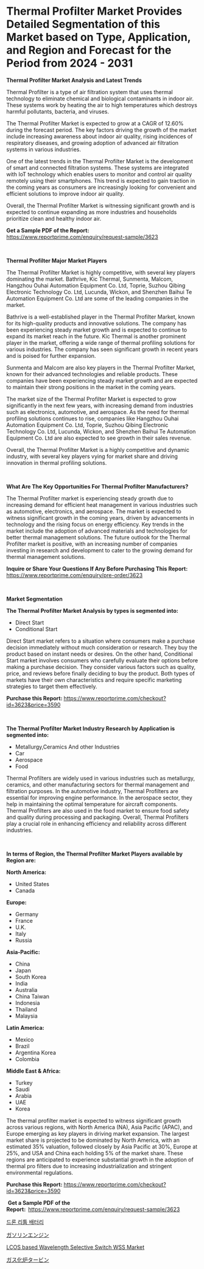 <p><h1>Thermal Profilter Market Provides Detailed Segmentation of this Market based on Type, Application, and Region and Forecast for the Period from 2024 - 2031</h1></p><p><strong>Thermal Profilter Market Analysis and Latest Trends</strong></p>
<p><p>Thermal Profilter is a type of air filtration system that uses thermal technology to eliminate chemical and biological contaminants in indoor air. These systems work by heating the air to high temperatures which destroys harmful pollutants, bacteria, and viruses.</p><p>The Thermal Profilter Market is expected to grow at a CAGR of 12.60% during the forecast period. The key factors driving the growth of the market include increasing awareness about indoor air quality, rising incidences of respiratory diseases, and growing adoption of advanced air filtration systems in various industries.</p><p>One of the latest trends in the Thermal Profilter Market is the development of smart and connected filtration systems. These systems are integrated with IoT technology which enables users to monitor and control air quality remotely using their smartphones. This trend is expected to gain traction in the coming years as consumers are increasingly looking for convenient and efficient solutions to improve indoor air quality.</p><p>Overall, the Thermal Profilter Market is witnessing significant growth and is expected to continue expanding as more industries and households prioritize clean and healthy indoor air.</p></p>
<p><strong>Get a Sample PDF of the Report:&nbsp;</strong> <a href="https://www.reportprime.com/enquiry/request-sample/3623">https://www.reportprime.com/enquiry/request-sample/3623</a></p>
<p>&nbsp;</p>
<p><strong>Thermal Profilter Major Market Players</strong></p>
<p><p>The Thermal Profilter Market is highly competitive, with several key players dominating the market. Bathrive, Kic Thermal, Sunmenta, Malcom, Hangzhou Ouhai Automation Equipment Co. Ltd, Toprie, Suzhou Qibing Electronic Technology Co. Ltd, Lucunda, Wickon, and Shenzhen Baihui Te Automation Equipment Co. Ltd are some of the leading companies in the market. </p><p>Bathrive is a well-established player in the Thermal Profilter Market, known for its high-quality products and innovative solutions. The company has been experiencing steady market growth and is expected to continue to expand its market reach in the future. Kic Thermal is another prominent player in the market, offering a wide range of thermal profiling solutions for various industries. The company has seen significant growth in recent years and is poised for further expansion.</p><p>Sunmenta and Malcom are also key players in the Thermal Profilter Market, known for their advanced technologies and reliable products. These companies have been experiencing steady market growth and are expected to maintain their strong positions in the market in the coming years.</p><p>The market size of the Thermal Profilter Market is expected to grow significantly in the next few years, with increasing demand from industries such as electronics, automotive, and aerospace. As the need for thermal profiling solutions continues to rise, companies like Hangzhou Ouhai Automation Equipment Co. Ltd, Toprie, Suzhou Qibing Electronic Technology Co. Ltd, Lucunda, Wickon, and Shenzhen Baihui Te Automation Equipment Co. Ltd are also expected to see growth in their sales revenue. </p><p>Overall, the Thermal Profilter Market is a highly competitive and dynamic industry, with several key players vying for market share and driving innovation in thermal profiling solutions.</p></p>
<p>&nbsp;</p>
<p><strong>What Are The Key Opportunities For Thermal Profilter Manufacturers?</strong></p>
<p><p>The Thermal Profilter market is experiencing steady growth due to increasing demand for efficient heat management in various industries such as automotive, electronics, and aerospace. The market is expected to witness significant growth in the coming years, driven by advancements in technology and the rising focus on energy efficiency. Key trends in the market include the adoption of advanced materials and technologies for better thermal management solutions. The future outlook for the Thermal Profilter market is positive, with an increasing number of companies investing in research and development to cater to the growing demand for thermal management solutions.</p></p>
<p><strong>Inquire or Share Your Questions If Any Before Purchasing This Report:</strong> <a href="https://www.reportprime.com/enquiry/pre-order/3623">https://www.reportprime.com/enquiry/pre-order/3623</a></p>
<p>&nbsp;</p>
<p><strong>Market Segmentation</strong></p>
<p><strong>The Thermal Profilter Market Analysis by types is segmented into:</strong></p>
<p><ul><li>Direct Start</li><li>Conditional Start</li></ul></p>
<p><p>Direct Start market refers to a situation where consumers make a purchase decision immediately without much consideration or research. They buy the product based on instant needs or desires. On the other hand, Conditional Start market involves consumers who carefully evaluate their options before making a purchase decision. They consider various factors such as quality, price, and reviews before finally deciding to buy the product. Both types of markets have their own characteristics and require specific marketing strategies to target them effectively.</p></p>
<p><strong>Purchase this Report:&nbsp;</strong><a href="https://www.reportprime.com/checkout?id=3623&price=3590">https://www.reportprime.com/checkout?id=3623&price=3590</a></p>
<p>&nbsp;</p>
<p><strong>The Thermal Profilter Market Industry Research by Application is segmented into:</strong></p>
<p><ul><li>Metallurgy,Ceramics And other Industries</li><li>Car</li><li>Aerospace</li><li>Food</li></ul></p>
<p><p>Thermal Profilters are widely used in various industries such as metallurgy, ceramics, and other manufacturing sectors for thermal management and filtration purposes. In the automotive industry, Thermal Profilters are essential for improving engine performance. In the aerospace sector, they help in maintaining the optimal temperature for aircraft components. Thermal Profilters are also used in the food market to ensure food safety and quality during processing and packaging. Overall, Thermal Profilters play a crucial role in enhancing efficiency and reliability across different industries.</p></p>
<p>&nbsp;</p>
<p><strong>In terms of Region, the Thermal Profilter Market Players available by Region are:</strong></p>
<p>
    <p> <strong> North America: </strong>
        <ul>
            <li>United States</li>
            <li>Canada</li>
        </ul>
        </p> 
    <p> <strong> Europe: </strong>
        <ul>
            <li>Germany</li>
            <li>France</li>
            <li>U.K.</li>
            <li>Italy</li>
            <li>Russia</li>
        </ul>
        </p> 
    <p> <strong> Asia-Pacific: </strong>
        <ul>
            <li>China</li>
            <li>Japan</li>
            <li>South Korea</li>
            <li>India</li>
            <li>Australia</li>
            <li>China Taiwan</li>
            <li>Indonesia</li>
            <li>Thailand</li>
            <li>Malaysia</li>
        </ul>
        </p> 
    <p> <strong> Latin America: </strong>
        <ul>
            <li>Mexico</li>
            <li>Brazil</li>
            <li>Argentina Korea</li>
            <li>Colombia</li>
        </ul>
        </p> 
    <p> <strong> Middle East & Africa: </strong>
        <ul>
            <li>Turkey</li>
            <li>Saudi</li>
            <li>Arabia</li>
            <li>UAE</li>
            <li>Korea</li>
        </ul>
    </p>
    </p>
<p><p>The thermal profilter market is expected to witness significant growth across various regions, with North America (NA), Asia Pacific (APAC), and Europe emerging as key players in driving market expansion. The largest market share is projected to be dominated by North America, with an estimated 35% valuation, followed closely by Asia Pacific at 30%, Europe at 25%, and USA and China each holding 5% of the market share. These regions are anticipated to experience substantial growth in the adoption of thermal pro filters due to increasing industrialization and stringent environmental regulations.</p></p>
<p><strong>Purchase this Report: </strong><a href="https://www.reportprime.com/checkout?id=3623&price=3590">https://www.reportprime.com/checkout?id=3623&price=3590</a></p>
<p>&nbsp;<strong>Get a Sample PDF of the Report:&nbsp;&nbsp;</strong><a href="https://www.reportprime.com/enquiry/request-sample/3623">https://www.reportprime.com/enquiry/request-sample/3623</a></p>
<p><strong></strong></p>
<p><p><a href="https://github.com/RichardLueilwitz787/Market-Research-Report-List-1/blob/main/979473013686.md">드론 리튬 배터리</a></p><p><a href="https://github.com/JacksonWiza1924/Market-Research-Report-List-1/blob/main/821596914529.md">ガソリンエンジン</a></p><p><a href="https://github.com/Sherrillcrooksxa8i18ucf2m/Market-Research-Report-List-1/blob/main/lcos-based-wavelength-selective-switch-wss-market.md">LCOS based Wavelength Selective Switch WSS Market</a></p><p><a href="https://github.com/Calvi3ynJerde867/Market-Research-Report-List-1/blob/main/127918514528.md">ガス化炉タービン</a></p></p>